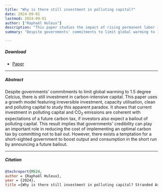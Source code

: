 ```yaml
---
title: "Why is there still investment in polluting capital?" 
date: 2024-09-01
lastmod: 2024-09-01
author: ["Raphaël Huleux"]
description: "This paper studies the impact of rising permanent labor income inequality on monetary policy." 
summary: "Despite governments' commitments to limit global warming to 1.5 degree Celcius, there is still investment in carbon-intensive capital. This paper uses a growth model featuring irreversible investment, capacity utilisation, clean and polluting capital to study this apparent paradox. It shows that current investment in polluting capital and CO$_2$ emissions are coherent with expectations of a future carbon tax, if investors also expect a bailout of polluting capital. This result implies that governments' credibility can play an important role in reducing the cost of implementing an optimal carbon tax by committing not to bail out. However, there exists a temptation for a short-sighted government to boost output and consumption in the short run by announcing a future bailout." 

---
```



##### Download

+ [Paper](stranded_assets.pdf)

---

##### Abstract

Despite governments' commitments to limit global warming to 1.5 degree Celcius, there is still investment in carbon-intensive capital. This paper uses a growth model featuring irreversible investment, capacity utilisation, clean and polluting capital to study this apparent paradox. It shows that current investment in polluting capital and CO$_2$ emissions are coherent with expectations of a future carbon tax, if investors also expect a bailout of polluting capital. This result implies that governments' credibility can play an important role in reducing the cost of implementing an optimal carbon tax by committing not to bail out. However, there exists a temptation for a short-sighted government to boost output and consumption in the short run by announcing a future bailout.

---

##### Citation

```BibTeX
@techreport{MS24,
author = {Raphaël Huleux},
year = {2024},
title ={Why is there still investment in polluting capital? Stranded Assets and Policy Uncertainty}}
```


